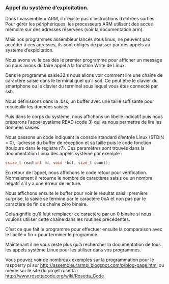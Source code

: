 ### Appel du système d’exploitation.

Dans l »assembleur ARM, il n’existe pas d’instructions d’entrées sorties.  Pour gérér les périphériques, les processeurs ARM utilisent des accès mémoire sur des adresses réservées (voir la documentation arm).

Mais nos programmes assembleur lancés sous linux, ne peuvent pas accéder à ces adresses, ils sont obligés de passer par des appels au système d’exploitation.

Nous avons vu le cas dès le premier programme pour afficher un message où nous avons dû faire appel à la fonction Write de Linux.

Dans le programme saisie32.s nous allons voir comment lire une chaîne de caractère saisie dans le terminal quel qu’il soit. Ce peut être le clavier du smartphone ou le clavier du terminal sous lequel vous êtes connecté par ssh.

Nous définissons dans la .bss, un buffer avec une taille suffisante pour recuieullir les données saisies.

Puis dans le corps du système, nous affichons un libellé indicatif puis nous préparons l’appel système READ (code 3) qui va nous permettre de lire les données saisies. 

Nous passons un code indiquant la console standard d’entrée Linux (STDIN = 0), l’adresse du buffer de réception et sa taille puis le code fonction (toujours dans le registre r7).
Ces paramètres sont trouvés dans la documentation Linux des appels système  par exemple :
```C
ssize_t read(int fd, void *buf, size_t count);
```
En retour de l’appel, nous affichons le code retour pour vérification. Normalement il retourne le nombre de caractères saisis ou un nombre négatif s’il y a une erreur de lecture.

Nous affichons ensuite le buffer pour voir le résultat saisi : première surprise, la saisie se termine par le caractère 0xA et non pas par le caractère de fin de chaîne zéro binaire.

Cela signifie qu’il faut remplacer ce caractère par un 0 binaire si nous voulons utiliser cette chaine dans les routines précédentes.

C’est ce que fait le programme pour effectuer ensuite la comparaison avec le libellé « fin » pour terminer le programme.

Maintenant il ne vous reste plus qu’à rechercher la documentation de tous les appels système Linux pour les utiliser dans vos programmes.

Vous pouvez voir de nombreux exemples sur la programmation pour le raspberry pi sur  http://assembleurarmpi.blogspot.com/p/blog-page.html 
 ou même sur le site du projet rosetta : http://www.rosettacode.org/wiki/Rosetta_Code
